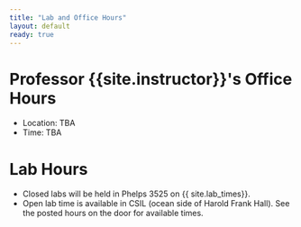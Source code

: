 ```yaml
---
title: "Lab and Office Hours"
layout: default
ready: true
---
```


# Professor {{site.instructor}}'s Office Hours

* Location: TBA
* Time: TBA


# Lab Hours

* Closed labs will be held in Phelps 3525 on {{ site.lab_times}}.
* Open lab time is available in CSIL (ocean side of Harold Frank Hall).  See the posted hours on the door for available times.


